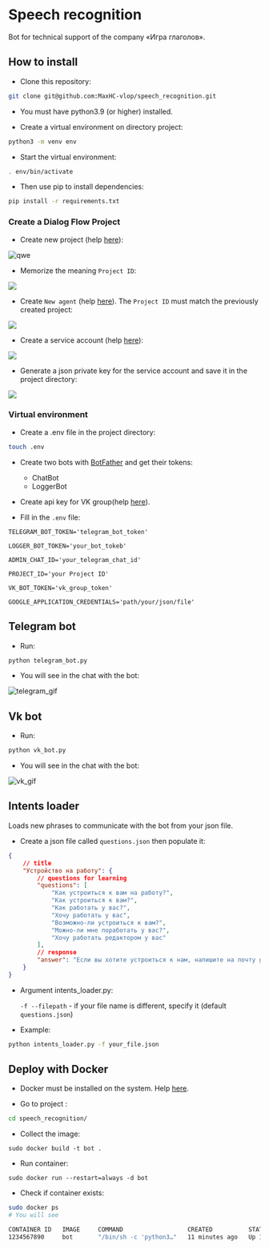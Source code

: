 # Speech recognition

Bot for technical support of the company «Игра глаголов».

## How to install

- Сlone this repository:
```bash
git clone git@github.com:MaxHC-vlop/speech_recognition.git
```
- You must have python3.9 (or higher) installed.

- Create a virtual environment on directory project:
```bash
python3 -m venv env
 ```
- Start the virtual environment:
```bash
. env/bin/activate
```
- Then use pip to install dependencies:
```bash
pip install -r requirements.txt
```
### Create a Dialog Flow Project

- Create new project (help [here](https://cloud.google.com/dialogflow/es/docs/quick/setup)):

![qwe](./screenshots/1.png)

- Memorize the meaning `Project ID`:

![](./screenshots/2.PNG)

- Create `New agent` (help [here](https://cloud.google.com/dialogflow/es/docs/quick/build-agent)). The `Project ID` must match the previously created project:

![](./screenshots/3.PNG)

- Create a service account (help [here](https://cloud.google.com/docs/authentication/client-libraries)):

![](./screenshots/4.PNG)

- Generate a json private key for the service account and save it in the project directory:

![](./screenshots/5.PNG)

### Virtual environment

- Create a .env file in the project directory:
```bash
touch .env
```

- Create two bots with [BotFather](https://t.me/BotFather) and get their tokens:
  - ChatBot
  - LoggerBot

- Create api key for VK group(help [here](https://vk.com/@pinttiskad-kak-uznat-token-gruppy)).

- Fill in the `.env` file:
```env
TELEGRAM_BOT_TOKEN='telegram_bot_token'

LOGGER_BOT_TOKEN='your_bot_tokeb'

ADMIN_CHAT_ID='your_telegram_chat_id'

PROJECT_ID='your Project ID'

VK_BOT_TOKEN='vk_group_token'

GOOGLE_APPLICATION_CREDENTIALS='path/your/json/file'
```

## Telegram bot

- Run:
```bash
python telegram_bot.py
```

- You will see in the chat with the bot:

![telegram_gif](./screenshots/telegram.gif)

## Vk bot

- Run:
```bash
python vk_bot.py
```

- You will see in the chat with the bot:


![vk_gif](./screenshots/vk.gif)

## Intents loader
Loads new phrases to communicate with the bot from your json file.

- Create a json file called `questions.json` then populate it:
```json
{
    // title
    "Устройство на работу": {
        // questions for learning
        "questions": [
            "Как устроиться к вам на работу?",
            "Как устроиться к вам?",
            "Как работать у вас?",
            "Хочу работать у вас",
            "Возможно-ли устроиться к вам?",
            "Можно-ли мне поработать у вас?",
            "Хочу работать редактором у вас"
        ],
        // response
        "answer": "Если вы хотите устроиться к нам, напишите на почту game-of-verbs@gmail.com мини-эссе о себе и прикрепите ваше портфолио."
    }
}
```

- Argument intents_loader.py:

  `-f --filepath` - if your file name is different, specify it (default `questions.json`)

- Example:
```bash
python intents_loader.py -f your_file.json
```

## Deploy with Docker

- Docker must be installed on the system. Help [here](https://docs.docker.com/engine/install/).

- Go to project :
```bash
cd speech_recognition/
```
- Collect the image:
```
sudo docker build -t bot .
```

- Run container:
```
sudo docker run --restart=always -d bot
```

- Check if container exists:
```bash
sudo docker ps
# You will see

CONTAINER ID   IMAGE     COMMAND                  CREATED          STATUS          PORTS     NAMES
1234567890     bot       "/bin/sh -c 'python3…"   11 minutes ago   Up 10 minutes             name
```